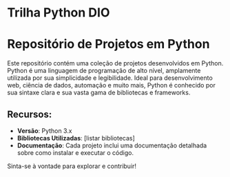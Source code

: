 # Trilha Python DIO
# Repositório de Projetos em Python

Este repositório contém uma coleção de projetos desenvolvidos em Python. Python é uma linguagem de programação de alto nível, amplamente utilizada por sua simplicidade e legibilidade. Ideal para desenvolvimento web, ciência de dados, automação e muito mais, Python é conhecido por sua sintaxe clara e sua vasta gama de bibliotecas e frameworks.

## Recursos:
- **Versão**: Python 3.x
- **Bibliotecas Utilizadas**: [listar bibliotecas]
- **Documentação**: Cada projeto inclui uma documentação detalhada sobre como instalar e executar o código.

Sinta-se à vontade para explorar e contribuir!
